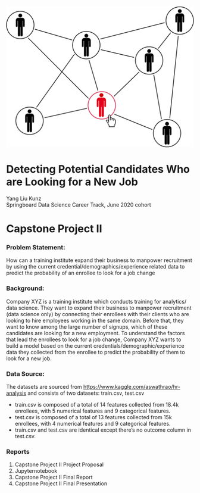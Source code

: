 ![cover_photo](./src/cover_photo.png)
# Detecting Potential Candidates Who are Looking for a New Job
Yang Liu Kunz
<br/>Springboard Data Science Career Track, June 2020 cohort

# Capstone Project II
### Problem Statement: 
How can a training institute expand their business to manpower recruitment by using the current credential/demographics/experience related data to predict the probability of an enrollee to look for a job change

### Background:
Company XYZ is a training institute which conducts training for analytics/ data science. They want to expand their business to manpower recruitment (data science only) by connecting their enrollees with their clients who are looking to hire employees working in the same domain.  Before that, they want to know among the large number of signups, which of these candidates are looking for a new employment. To understand the factors that lead the enrollees to look for a job change, Company XYZ wants to build a model based on the current credentials/demographic/experience data they collected from the enrollee to predict the probability of them to look for a new job.

### Data Source:
The datasets are sourced from https://www.kaggle.com/aswathrao/hr-analysis and consists of two datasets: train.csv, test.csv
- train.csv is composed of a total of 14 features collected from 18.4k enrollees, with 5 numerical features and 9 categorical features. 
- test.csv is composed of a total of 13 features collected from 15k enrollees, with 4 numerical features and 9 categorical features. 
- train.csv and test.csv are identical except there’s no outcome column in test.csv.  

### Reports
1. Capstone Project II Project Proposal
2. Jupyternotebook
3. Capstone Project II Final Report
4. Capstone Project II Final Presentation
